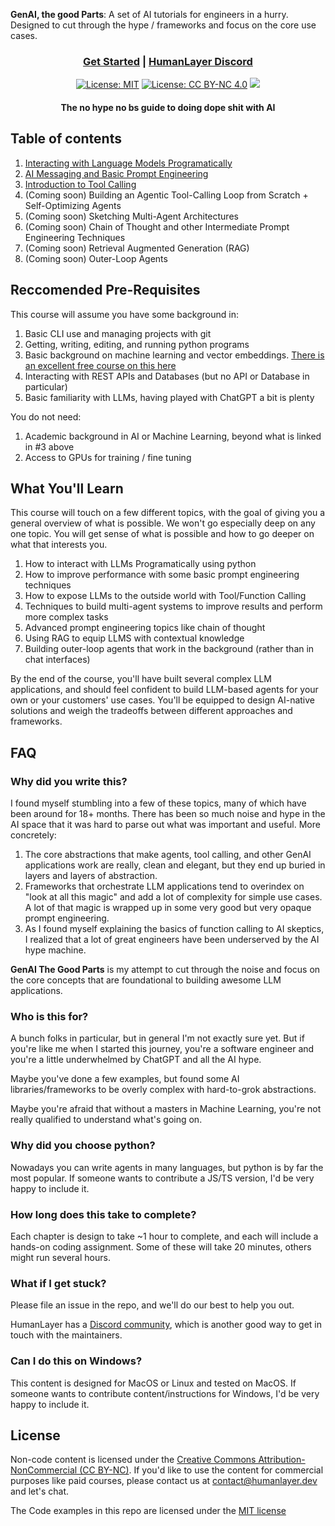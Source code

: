 **GenAI, the good Parts**: A set of AI tutorials for engineers in a hurry. Designed to cut through the hype / frameworks and focus on the core use cases.

<div align="center">

<h3>

[Get Started](./01-interacting-with-language-models-programatically) | [HumanLayer Discord](https://discord.gg/AK6bWGFY7d) 

</h3>


<!-- [![GitHub Repo stars](https://img.shields.io/github/stars/humanlayer/ai-the-good-parts)](https://github.com/humanlayer/ai-the-good-parts) -->
[![License: MIT](https://img.shields.io/badge/License-MIT-green.svg)](https://opensource.org/licenses/MIT)
[![License: CC BY-NC 4.0](https://img.shields.io/badge/License-CC%20BY%20NC%204.0-lightgrey.svg)](https://creativecommons.org/licenses/by-nc/4.0/)
<img referrerpolicy="no-referrer-when-downgrade" src="https://static.scarf.sh/a.png?x-pxid=350f9de1-483c-42ff-a8a8-f5214429c140" />

<h4>The no hype no bs guide to doing dope shit with AI</h4>

</div>

## Table of contents

1. [Interacting with Language Models Programatically](./01-interating-with-language-models-programatically)
2. [AI Messaging and Basic Prompt Engineering](./02-chats-and-prompting-techniques)
3. [Introduction to Tool Calling](./03-intro-to-tool-calling)
4. (Coming soon) Building an Agentic Tool-Calling Loop from Scratch + Self-Optimizing Agents
5. (Coming soon) Sketching Multi-Agent Architectures
6. (Coming soon) Chain of Thought and other Intermediate Prompt Engineering Techniques
7. (Coming soon) Retrieval Augmented Generation (RAG)
8. (Coming soon) Outer-Loop Agents

## Reccomended Pre-Requisites

This course will assume you have some background in:

1. Basic CLI use and managing projects with git
2. Getting, writing, editing, and running python programs
3. Basic background on machine learning and vector embeddings. [There is an excellent free course on this here](https://www.youtube.com/playlist?list=plzhqobowtqdnu6r1_67000dx_zcjb-3pi) 
4. Interacting with REST APIs and Databases (but no API or Database in particular)
5. Basic familiarity with LLMs, having played with ChatGPT a bit is plenty

You do not need:

1. Academic background in AI or Machine Learning, beyond what is linked in #3 above
2. Access to GPUs for training / fine tuning

## What You'll Learn

This course will touch on a few different topics, with the goal of giving you a general overview of what is possible. We won't go especially
deep on any one topic. You will get sense of what is possible and how to go deeper on what that interests you.

1. How to interact with LLMs Programatically using python
2. How to improve performance with some basic prompt engineering techniques
3. How to expose LLMs to the outside world with Tool/Function Calling
4. Techniques to build multi-agent systems to improve results and perform more complex tasks
5. Advanced prompt engineering topics like chain of thought
6. Using RAG to equip LLMS with contextual knowledge
7. Building outer-loop agents that work in the background (rather than in chat interfaces)

By the end of the course, you'll have built several complex LLM applications, and should feel confident to 
build LLM-based agents for your own or your customers' use cases. You'll be equipped to design AI-native solutions and weigh the tradeoffs between different approaches and frameworks.

## FAQ

### Why did you write this?

I found myself stumbling into a few of these topics, many of which have been around for 18+ months. There has been so much noise and hype in the AI space that it was hard to parse out what was important and useful. More concretely:

1. The core abstractions that make agents, tool calling, and other GenAI applications work are really, clean and elegant, but they end up buried in layers and layers of abstraction.
2. Frameworks that orchestrate LLM applications tend to overindex on "look at all this magic" and add a lot of complexity for simple use cases. A lot of that magic is wrapped up in some very good but very opaque prompt engineering.
4. As I found myself explaining the basics of function calling to AI skeptics, I realized that a lot of great engineers have been underserved by the AI hype machine.

**GenAI The Good Parts** is my attempt to cut through the noise and focus on the core concepts that are foundational to building awesome LLM applications.

### Who is this for?

A bunch folks in particular, but in general I'm not exactly sure yet. But if you're like me when I started this journey, you're a software engineer and you're a little underwhelmed by ChatGPT and all the AI hype. 

Maybe you've done a few examples, but found some AI libraries/frameworks to be overly complex with hard-to-grok abstractions. 

Maybe you're afraid that without a masters in Machine Learning, you're not really qualified to understand what's going on.

### Why did you choose python?

Nowadays you can write agents in many languages, but python is by far the most popular. If someone wants to contribute a JS/TS version, I'd be very happy to include it.

### How long does this take to complete?

Each chapter is design to take ~1 hour to complete, and each will include a hands-on coding assignment. Some of these will take 20 minutes, others might run several hours.

### What if I get stuck?

Please file an issue in the repo, and we'll do our best to help you out.

HumanLayer has a [Discord community](https://discord.gg/AK6bWGFY7d), which is another good way to get in touch with the maintainers.


### Can I do this on Windows?

This content is designed for MacOS or Linux and tested on MacOS. If someone wants to contribute content/instructions for Windows, I'd be very happy to include it.


## License

Non-code content is licensed under the [Creative Commons Attribution-NonCommercial (CC BY-NC)](https://creativecommons.org/licenses/by-nc/4.0/). If you'd like to use the content for commercial purposes like paid courses, please contact us at contact@humanlayer.dev and let's chat.

The Code examples in this repo are licensed under the [MIT license](./LICENSE)



